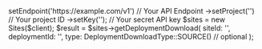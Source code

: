<?php

use Appwrite\Client;
use Appwrite\Services\Sites;

$client = (new Client())
    ->setEndpoint('https://example.com/v1') // Your API Endpoint
    ->setProject('<YOUR_PROJECT_ID>') // Your project ID
    ->setKey('<YOUR_API_KEY>'); // Your secret API key

$sites = new Sites($client);

$result = $sites->getDeploymentDownload(
    siteId: '<SITE_ID>',
    deploymentId: '<DEPLOYMENT_ID>',
    type: DeploymentDownloadType::SOURCE() // optional
);